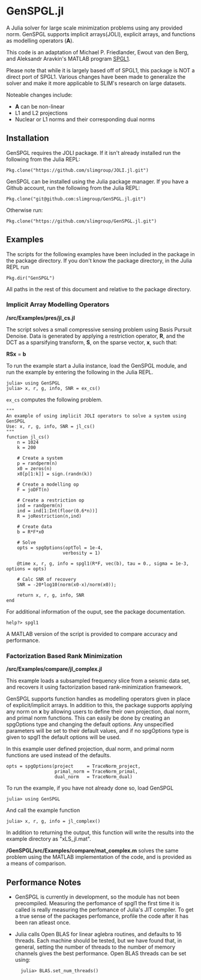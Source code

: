 # GenSPGL.jl

A Julia solver for large scale minimization problems using any provided norm.
GenSPGL supports implicit arrays(JOLI), explicit arrays, and functions as modelling
operators (**__A__**).

This code is an adaptation of Michael P. Friedlander, Ewout van den Berg, and
Aleksandr Aravkin's MATLAB program [SPGL1](http://www.cs.ubc.ca/~mpf/spgl1/).

Please note that while it is largely based off of SPGL1, this package is NOT a direct port of SPGL1. Various changes have been made to generalize the solver and make it more applicable to SLIM's research on large datasets. 

Noteable changes include: 
* **__A__** can be non-linear
* L1 and L2 projections
* Nuclear or L1 norms and their corresponding dual norms

## Installation

GenSPGL requires the JOLI package. If it isn't already installed run the following from the Julia REPL:

    Pkg.clone("https://github.com/slimgroup/JOLI.jl.git")

GenSPGL can be installed using the Julia package manager.
If you have a Github account, run the following from the Julia REPL:

    Pkg.clone("git@github.com:slimgroup/GenSPGL.jl.git")

Otherwise run: 

    Pkg.clone("https://github.com/slimgroup/GenSPGL.jl.git")

## Examples

The scripts for the following examples have been included in the package in the package directory. 
If you don't know the package directory, in the Julia REPL run

    Pkg.dir("GenSPGL")

All paths in the rest of this document and relative to the package directory.

### Implicit Array Modelling Operators
**/src/Examples/pres/jl_cs.jl**

The script solves a small compressive sensing problem using Basis Pursuit Denoise. Data is generated by applying a restriction operator, **R**, and the DCT as a sparsifying transform, **S**, on the sparse vector, **x**, such that:

__RSx__ = __b__

To run the example start a Julia instance, load the GenSPGL module, and run the example by entering the following in the Julia REPL.

    julia> using GenSPGL
    julia> x, r, g, info, SNR = ex_cs()

`ex_cs` computes the following problem.

    """
    An example of using implicit JOLI operators to solve a system using GenSPGL
    Use: x, r, g, info, SNR = jl_cs()
    """
    function jl_cs()
        n = 1024
        k = 200

        # Create a system
        p = randperm(n)
        x0 = zeros(n)
        x0[p[1:k]] = sign.(randn(k))

        # Create a modelling op
        F = joDFT(n)
    
        # Create a restriction op
        ind = randperm(n)
        ind = ind[1:Int(floor(0.6*n))]
        R = joRestriction(n,ind)

        # Create data
        b = R*F*x0

        # Solve
        opts = spgOptions(optTol = 1e-4,
                         verbosity = 1)

        @time x, r, g, info = spgl1(R*F, vec(b), tau = 0., sigma = 1e-3, options = opts) 

        # Calc SNR of recovery
        SNR = -20*log10(norm(x0-x)/norm(x0));
   
        return x, r, g, info, SNR
    end
    
For additional information of the ouput, see the package documentation.

    help?> spgl1

A MATLAB version of the script is provided to compare accuracy and performance. 

### Factorization Based Rank Minimization 
**/src/Examples/compare/jl_complex.jl**

This example loads a subsampled frequency slice from a seismic data set, and recovers it using factorization based rank-minimization framework.

GenSPGL supports function handles as modelling operators given in place of explicit/implicit arrays. In addition to this, the package supports applying any norm on **x** by allowing users to define their own projection, dual norm, and primal norm functions. This can easily be done by creating an spgOptions type and changing the default options. Any unspecified parameters will be set to their default values, and if no spgOptions type is given to spgl1 the default options will be used. 

In this example user defined projection, dual norm, and primal norm functions are used instead of the defaults.

    opts = spgOptions(project     = TraceNorm_project,
                      primal_norm = TraceNorm_primal,
                      dual_norm   = TraceNorm_dual)



To run the example, if you have not already done so, load GenSPGL

    julia> using GenSPGL

And call the example function

    julia> x, r, g, info = jl_complex()
        
In addition to returning the output, this function will write the results into the example directory as "xLS_jl.mat". 
        
**/GenSPGL/src/Examples/compare/mat_complex.m** solves the same problem using the MATLAB implementation of the code, and is provided as a means of comparison. 
            
## Performance Notes

* GenSPGL is currently in development, so the module has not been precompiled. Measuring the perfomance of spgl1 the first time it is called is really measuring the perfomance of Julia's JIT compiler. To get a true sense of the packages perfomance, profile the code after it has been ran atleast once.

* Julia calls Open BLAS for linear aglebra routines, and defaults to 16 threads. Each machine should be tested, but we have found that, in general, setting the number of threads to the number of memory channels gives the best performance. Open BLAS threads can be set using:  

        julia> BLAS.set_num_threads()
                                                                                                
                                                                                                



